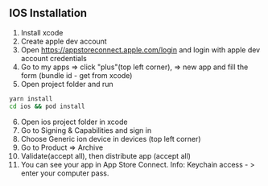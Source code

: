 ## IOS Installation
1. Install xcode
2. Create apple dev account
3. Open https://appstoreconnect.apple.com/login and login with apple dev account credentials
4. Go to my apps => click "plus"(top left corner),  => new app and fill the form (bundle id - get from xcode)
5. Open project folder and run 
```bash
yarn install
cd ios && pod install
```
6. Open ios project folder in xcode
7. Go to Signing & Capabilities and sign in
8. Choose Generic ion device in devices (top left corner)
9. Go to Product => Archive
10. Validate(accept all), then distribute app (accept all)
11. You can see your app in App Store Connect.
Info: Keychain access - > enter your computer pass.
